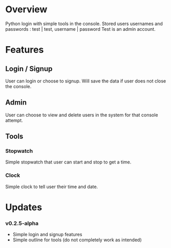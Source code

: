 # Overview
Python login with simple tools in the console.
Stored users usernames and passwords : test | test, username | password 
Test is an admin account. 

# Features
## Login / Signup
User can login or choose to signup. Will save the data if user does not close the console. 
## Admin 
User can choose to view and delete users in the system for that console attempt.
## Tools 
### Stopwatch 
Simple stopwatch that user can start and stop to get a time. 
### Clock 
Simple clock to tell user their time and date.

# Updates 
### v0.2.5-alpha
* Simple login and signup features
* Simple outline for tools (do not completely work as intended)
